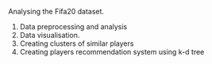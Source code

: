 Analysing the Fifa20 dataset.
1. Data preprocessing and analysis
2. Data visualisation.
3. Creating clusters of similar players
4. Creating players recommendation system using k-d tree
